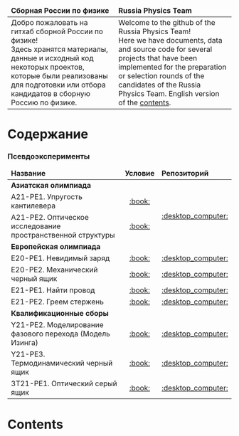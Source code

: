 <table>
	<thead>
		<tr>
			<td><strong>Сборная России по физике</strong></td>
			<td><strong>Russia Physics Team</strong></td>
		</tr>
	</thead>
	<tbody>
		<tr>
			<td>Добро пожаловать на гитхаб сборной России по физике!<br />Здесь хранятся материалы, данные и исходный код некоторых проектов, которые были реализованы для подготовки или отбора кандидатов в сборную Россию по физике.</td>
			<td>Welcome to the github of the Russia Physics Team!<br />Here we have documents, data and source code for several projects that have been implemented for the preparation or selection rounds of the candidates of the Russia Physics Team. English version of the <a href="#contents_en">contents</a>.</td>
		</tr>
	</tbody>
</table>

# Содержание
### Псевдоэксперименты
<table>
	<thead>
		<tr>
			<td><strong>Название</strong></td>
			<td><strong>Условие</strong></td>
			<td><strong>Репозиторий</strong></td>
		</tr>
	</thead>
	<tbody>
		<tr>
			<td colspan="3"><strong>Азиатская олимпиада</strong></td>
		</tr>
		<tr>
			<td>A21-PE1. Упругость кантилевера</td>
			<td align="center"><a href="https://pho.rs/p/294">:book:</a></td>
			<td align="center" rowspan="2"><a href="https://github.com/pho-rs/A21-PE1-PE2.-Elasticity-of-cantilever.-Spatial-structure">:desktop_computer:</a></td>
		</tr>
		<tr>
			<td>A21-PE2. Оптическое исследование пространственной структуры</td>
			<td align="center"><a href="https://pho.rs/p/295">:book:</a></td>
		</tr>
		<tr>
			<td colspan="3"><strong>Европейская олимпиада</strong></td>
		</tr>
		<tr>
			<td>E20-PE1. Невидимый заряд</td>
			<td align="center"><a href="https://pho.rs/p/1309">:book:</a></td>
			<td align="center"><a href="https://github.com/pho-rs/E20-PE1.-Hidden-charge">:desktop_computer:</a></td>
		</tr>
		<tr>
			<td>E20-PE2. Механический черный ящик</td>
			<td align="center"><a href="https://pho.rs/p/1314">:book:</a></td>
			<td align="center"><a href="https://github.com/pho-rs/E20-PE2.-Mechanical-black-box">:desktop_computer:</a></td>
		</tr>
		<tr>
			<td>E21-PE1. Найти провод</td>
			<td align="center"><a href="https://pho.rs/p/1319">:book:</a></td>
			<td align="center"><a href="https://github.com/pho-rs/E21-PE1.-Hidden-wire">:desktop_computer:</a></td>
		</tr>
		<tr>
			<td>E21-PE2. Греем стержень</td>
			<td align="center"><a href="https://pho.rs/p/1321">:book:</a></td>
			<td align="center"><a href="https://github.com/pho-rs/E21-PE2.-Hot-cylinder">:desktop_computer:</a></td>
		</tr>
		<tr>
			<td colspan="3"><strong>Квалификационные сборы</strong></td>
		</tr>
		<tr>
			<td>Y21-PE2. Моделирование фазового перехода (Модель Изинга)</td>
			<td align="center"><a href="https://pho.rs/p/243">:book:</a></td>
			<td align="center"><a href="https://github.com/pho-rs/Y21-PE2.-Ising-Model">:desktop_computer:</a></td>
		</tr>
		<tr>
			<td>Y21-PE3. Термодинамический черный ящик</td>
			<td align="center"><a href="https://pho.rs/p/244">:book:</a></td>
			<td align="center"><a href="https://github.com/pho-rs/Y21-PE3.-Black-box-in-thermodynamics">:desktop_computer:</a></td>
		</tr>
		<tr>
			<td>3T21-PE1. Оптический серый ящик</td>
			<td align="center"><a href="https://pho.rs/p/1329">:book:</a></td>
			<td align="center"><a href="https://github.com/pho-rs/3T21-PE1.-Optical-black-box">:desktop_computer:</a></td>
		</tr>
	</tbody>
</table>

<h1 id="contents_en">Contents</h1>
